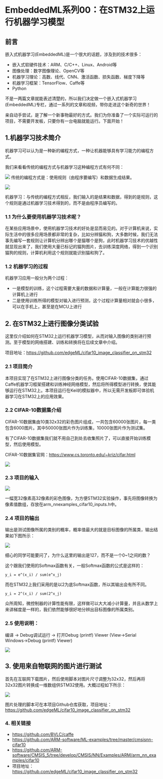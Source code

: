 
# EmbeddedML系列00：在STM32上运行机器学习模型

## 前言

嵌入式机器学习(EmbeddedML)是一个很大的话题，涉及到的技术很多：

* 嵌入式软硬件技术：ARM、C/C++、Linux、Android等
* 图像处理：数字图像理论、OpenCV等
* 机器学习理论：高数、线代、CNN、激活函数、损失函数、梯度下降等
* 机器学习框架：TensorFlow、Caffe等
* Python

不是一两篇文章就能表述清楚的，所以我们决定做一个嵌入式机器学习(EmbeddedML)专栏，通过一系列的文章和视频，带你走进这个新奇的世界！

亲自动手尝试，是了解一个新事物最好的方式。我们为你准备了一个实际可运行的项目，不需要开发板，只要你有一台电脑就能运行。下面开始！

## 1.机器学习技术简介

机器学习可以认为是一种新的编程方式，一种让机器能够具有学习能力的编程方式。

我们来看看传统的编程方式与机器学习这种编程方式有何不同：

![](..\assets\images\ml\how_to_run_dl_model_on_stm32\traditional_programing.png)
传统的编程方式是：使用规则（由程序要编写）和数据生成结果。

![](..\assets\images\ml\how_to_run_dl_model_on_stm32\machine_learning.png)

机器学习：与传统的编程方式相反，我们输入的是结果和数据，得到的是规则，这个规则是通过机器学习技术得到的，而不是由程序员编写的。

### 1.1 为什么要使用机器学习技术呢？

在某些应用场景中，使用机器学习技术的好处是显而易见的。对于计算机来说，实际生活中的很多应用场景都非常的复杂，比如分辨猫和狗，大多数时候，我们无法事先编写一套规则让计算机分辨出哪个是猫哪个是狗，此时机器学习技术的优越性就显现出来了，我们使用大量已标记的猫狗图片，去训练深度网络，得到一个识别猫狗的规则，计算机利用这个规则就能识别猫和狗了。

### 1.2 机器学习的过程

机器学习应用一般分为两个过程：

* 一是模型的训练，这个过程需要大量的数据和计算量，一般在计算能力很强的计算机上进行
* 二是使用训练所得的模型对输入进行预测，这个过程计算量相对就会小很多，可以在手机上，甚至是在MCU上进行



## 2. 在STM32上进行图像分类试验

这里仅介绍如何在STM32上运行机器学习模型，从而对输入图像的类别进行预测。至于模型的网络搭建、训练和转换将在后续文章中介绍。

项目地址：https://github.com/edgeML/cifar10_image_classifier_on_stm32

### 2.1 项目简介
本项目实现了在STM32上进行图像分类的任务。使用CIFAR-10数据集，通过Caffe机器学习框架搭建和训练神经网络模型，然后将所得模型进行转换，使其能够运行在STM32上。本项目运行在Keil的模拟器中，所以无需开发板即可体验机器学习在STM32上的应用效果。

### 2.2 CIFAR-10数据集介绍
CIFAR-10数据集由10类32x32的彩色图片组成，一共包含60000张图片，每一类包含6000图片。其中50000张图片作为训练集，10000张图片作为测试集。

有了CIFAR-10数据集我们就不用自己到处去收集照片了，可以直接开始训练模型，然后使用模型。

CIFAR-10数据集官网：https://www.cs.toronto.edu/~kriz/cifar.html

![](../\assets\images\ml\how_to_run_dl_model_on_stm32\CIFAR10_images_random.png)

### 2.3 项目的输入

![](..\assets\images\ml\how_to_run_dl_model_on_stm32\input_image.png)

一幅宽32像素高32像素的彩色图像，为方便STM32实验操作，事先将图像转换为像素值数组，存放在arm_nnexamples_cifar10_inputs.h中。

### 2.4 项目的输出

输出是测试图像所属的类别的概率，概率值最大的就是目标图像的所属类，输出结果如下图所示：

![](..\assets\images\ml\how_to_run_dl_model_on_stm32\stm32_image_classifier_output_result.png)

细心的同学可能要问了，为什么这里的输出是127，而不是一个0~1之间的数？

这个跟我们使用的Softmax函数有关，一般Softmax函数的公式是这样的：
```
y_i = e^(x_i) / sum(e^x_j)
```
而在STM32上我们采用的是以2为底Softmax函数，所以其输出会有所不同。
```
y_i = 2^(x_i) / sum(2^x_j)
```
众所周知，微控制器的计算性能有限，这样做可以大大减小计算量，并且从数学上来讲梯度是一样的，我们依然能够很好地分辨出目标图像的所属类别。

### 2.5 使用说明：

编译 -> Debug调试运行 ->  打开Debug (printf) Viewer (View->Serial Windows->Debug (printf) Viewer)

![](..\assets\images\ml\how_to_run_dl_model_on_stm32\arm_nn_cifar_debug.png)


## 3. 使用来自物联网的图片进行测试

首先在互联网下载图片，然后使用脚本对图片尺寸调整为32x32，然后再将32x32图片转换成一维数组供STM32使用。大概过程如下所示：

![](..\assets\images\ml\how_to_run_dl_model_on_stm32\resize_and_convert_array.png)

图片处理的脚本可在本项目Github仓库获取，项目地址：https://github.com/edgeML/cifar10_image_classifier_on_stm32



### 4. 相关链接
* https://github.com/BVLC/caffe
* https://github.com/ARM-software/ML-examples/tree/master/cmsisnn-cifar10
* https://github.com/ARM-software/CMSIS_5/tree/develop/CMSIS/NN/Examples/ARM/arm_nn_examples/cifar10
* 项目地址：https://github.com/edgeML/cifar10_image_classifier_on_stm32




